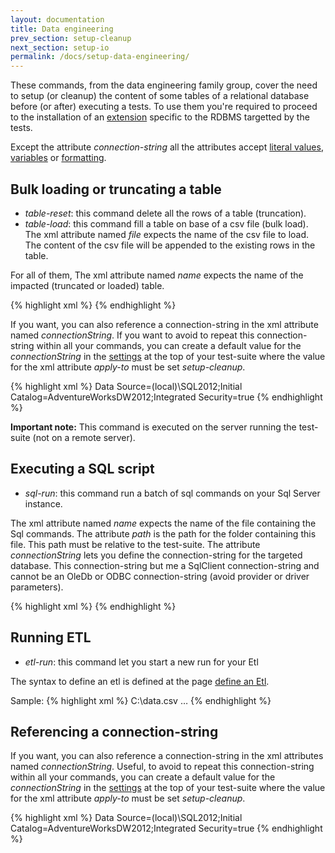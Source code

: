 ```yaml
---
layout: documentation
title: Data engineering
prev_section: setup-cleanup
next_section: setup-io
permalink: /docs/setup-data-engineering/
---
```


These commands, from the data engineering family group, cover the need to setup (or cleanup) the content of some tables of a relational database before (or after) executing a tests. To use them you're required to proceed to the installation of an [extension](../extension-support/) specific to the RDBMS targetted by the tests.

Except the attribute *connection-string* all the attributes accept [literal values](../primitive-scalar/literal), [variables](../primitive-scalar/reference-to-a-a-variable) or [formatting](../primitive-scalar/formatting).

## Bulk loading or truncating a table

* *table-reset*: this command delete all the rows of a table (truncation).
* *table-load*: this command fill a table on base of a csv file (bulk load). The xml attribute named *file* expects the name of the csv file to load. The content of the csv file will be appended to the existing rows in the table.

For all of them, The xml attribute named *name* expects the name of the impacted (truncated or loaded) table.

{% highlight xml %}
<setup>
	<table-reset  name="NewUsers"
		connectionString="..."
	/>
	<table-load   name="NewUsers"
		file ="NewUsers.csv"
		connectionString="..."
	/>
</setup>
{% endhighlight %}

If you want, you can also reference a connection-string in the xml attribute named *connectionString*. If you want to avoid to repeat this connection-string within all your commands, you can create a default value for the *connectionString* in the [settings](/docs/config-connection-strings) at the top of your test-suite where the value for the xml attribute *apply-to* must be set *setup-cleanup*.

{% highlight xml %}
<settings>
	<default apply-to="setup-cleanup">
		<connectionString>Data Source=(local)\SQL2012;Initial Catalog=AdventureWorksDW2012;Integrated Security=true</connectionString>
	</default>
</settings>
{% endhighlight %}

**Important note:** This command is executed on the server running the test-suite (not on a remote server).

## Executing a SQL script

* _sql-run_: this command run a batch of sql commands on your Sql Server instance.

The xml attribute named *name* expects the name of the file containing the Sql commands. The attribute *path* is the path for the folder containing this file. This path must be relative to the test-suite. The attribute *connectionString* lets you define the connection-string for the targeted database. This connection-string but me a SqlClient connection-string and cannot be an OleDb or ODBC connection-string (avoid provider or driver parameters).

{% highlight xml %}
<setup>
  <sql-run
    name="MyCommands.Sql"
    path="SQL\"
    connectionString="..."
  />
</setup>
{% endhighlight %}

## Running ETL

* *etl-run*: this command let you start a new run for your Etl

The syntax to define an etl is defined at the page [define an Etl](/docs/etl-define/).

Sample:
{% highlight xml %}
<test name="...">
  <setup>
    <etl-run name="Sample.dtsx" path="Etl\">
      <parameter name="DataToLoadPath">C:\data.csv</parameter>
    </etl-run>
  </setup>
…
</test>
{% endhighlight %}

## Referencing a connection-string

If you want, you can also reference a connection-string in the xml attributes named *connectionString*. Useful, to avoid to repeat this connection-string within all your commands, you can create a default value for the *connectionString* in the [settings](/docs/config-connection-strings) at the top of your test-suite where the value for the xml attribute *apply-to* must be set *setup-cleanup*.

{% highlight xml %}
<settings>
  <default apply-to="setup-cleanup">
    <connectionString>Data Source=(local)\SQL2012;Initial Catalog=AdventureWorksDW2012;Integrated Security=true</connectionString>
  </default>
</settings>
{% endhighlight %}